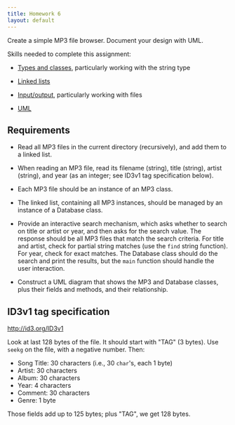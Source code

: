 ```yaml
---
title: Homework 6
layout: default
---
```


Create a simple MP3 file browser. Document your design with UML.

Skills needed to complete this assignment:

- [Types and classes](/lecture/types-and-classes.html), particularly
  working with the string type

- [Linked lists](/lecture/linked-lists.html)

- [Input/output](/lecture/input-output.html), particularly working
  with files

- [UML](/lecture/uml.html)

## Requirements

- Read all MP3 files in the current directory (recursively), and add
  them to a linked list.

- When reading an MP3 file, read its filename (string), title
  (string), artist (string), and year (as an integer; see ID3v1 tag
  specification below).

- Each MP3 file should be an instance of an MP3 class.

- The linked list, containing all MP3 instances, should be managed by
  an instance of a Database class.

- Provide an interactive search mechanism, which asks whether to
  search on title or artist or year, and then asks for the search
  value. The response should be all MP3 files that match the search
  criteria. For title and artist, check for partial string matches
  (use the `find` string function). For year, check for exact
  matches. The Database class should do the search and print the
  results, but the `main` function should handle the user interaction.

- Construct a UML diagram that shows the MP3 and Database classes,
  plus their fields and methods, and their relationship.

## ID3v1 tag specification

http://id3.org/ID3v1

Look at last 128 bytes of the file. It should start with "TAG" (3
bytes). Use `seekg` on the file, with a negative number. Then:

- Song Title: 30 characters (i.e., 30 `char`'s, each 1 byte)
- Artist: 30 characters
- Album: 30 characters
- Year: 4 characters
- Comment: 30 characters
- Genre: 1 byte

Those fields add up to 125 bytes; plus "TAG", we get 128 bytes.

